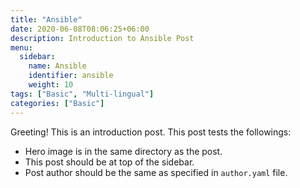 ```yaml
---
title: "Ansible"
date: 2020-06-08T08:06:25+06:00
description: Introduction to Ansible Post
menu:
  sidebar:
    name: Ansible
    identifier: ansible
    weight: 10
tags: ["Basic", "Multi-lingual"]
categories: ["Basic"]
---
```


Greeting! This is an introduction post. This post tests the followings:

- Hero image is in the same directory as the post.
- This post should be at top of the sidebar.
- Post author should be the same as specified in `author.yaml` file.